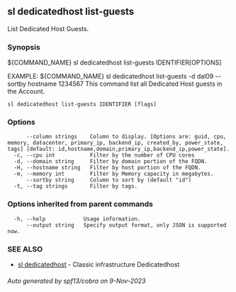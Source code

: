 ## sl dedicatedhost list-guests

List Dedicated Host Guests.

### Synopsis

${COMMAND_NAME} sl dedicatedhost list-guests IDENTIFIER[OPTIONS]

EXAMPLE:
   ${COMMAND_NAME} sl dedicatedhost list-guests -d dal09 --sortby hostname 1234567
   This command list all Dedicated Host guests in the Account.

```
sl dedicatedhost list-guests IDENTIFIER [flags]
```

### Options

```
      --column strings    Column to display. [Options are: guid, cpu, memory, datacenter, primary_ip, backend_ip, created_by, power_state, tags] [default: id,hostname,domain,primary_ip,backend_ip,power_state].
  -c, --cpu int           Filter by the number of CPU cores
  -d, --domain string     Filter by domain portion of the FQDN.
  -H, --hostname string   Filter by host portion of the FQDN.
  -m, --memory int        Filter by Memory capacity in megabytes.
      --sortby string     Column to sort by (default "id")
  -t, --tag strings       Filter by tags.
```

### Options inherited from parent commands

```
  -h, --help            Usage information.
      --output string   Specify output format, only JSON is supported now.
```

### SEE ALSO

* [sl dedicatedhost](sl_dedicatedhost.md)	 - Classic infrastructure Dedicatedhost

###### Auto generated by spf13/cobra on 9-Nov-2023
